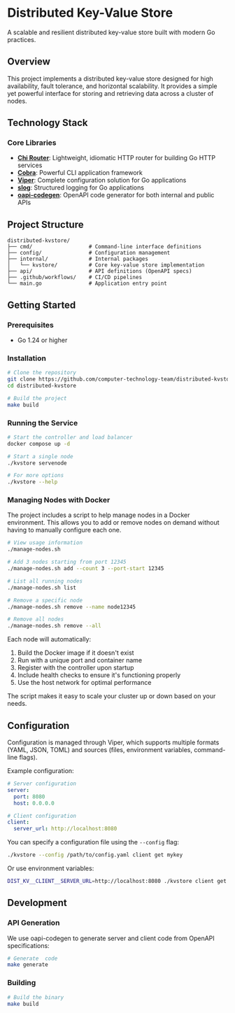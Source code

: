 # Distributed Key-Value Store

A scalable and resilient distributed key-value store built with modern Go practices.

## Overview

This project implements a distributed key-value store designed for high availability, fault tolerance, and horizontal scalability. It provides a simple yet powerful interface for storing and retrieving data across a cluster of nodes.

## Technology Stack

### Core Libraries

- **[Chi Router](https://github.com/go-chi/chi)**: Lightweight, idiomatic HTTP router for building Go HTTP services
- **[Cobra](https://github.com/spf13/cobra)**: Powerful CLI application framework
- **[Viper](https://github.com/spf13/viper)**: Complete configuration solution for Go applications
- **[slog](https://pkg.go.dev/log/slog)**: Structured logging for Go applications
- **[oapi-codegen](https://github.com/oapi-codegen/oapi-codegen)**: OpenAPI code generator for both internal and public APIs

## Project Structure

```
distributed-kvstore/
├── cmd/                  # Command-line interface definitions
├── config/               # Configuration management
├── internal/             # Internal packages
│   └── kvstore/          # Core key-value store implementation
├── api/                  # API definitions (OpenAPI specs)
├── .github/workflows/    # CI/CD pipelines
└── main.go               # Application entry point
```

## Getting Started

### Prerequisites

- Go 1.24 or higher

### Installation

```bash
# Clone the repository
git clone https://github.com/computer-technology-team/distributed-kvstore.git
cd distributed-kvstore

# Build the project
make build
```

### Running the Service

```bash
# Start the controller and load balancer
docker compose up -d

# Start a single node
./kvstore servenode

# For more options
./kvstore --help
```

### Managing Nodes with Docker

The project includes a script to help manage nodes in a Docker environment. This allows you to add or remove nodes on demand without having to manually configure each one.

```bash
# View usage information
./manage-nodes.sh

# Add 3 nodes starting from port 12345
./manage-nodes.sh add --count 3 --port-start 12345

# List all running nodes
./manage-nodes.sh list

# Remove a specific node
./manage-nodes.sh remove --name node12345

# Remove all nodes
./manage-nodes.sh remove --all
```

Each node will automatically:
1. Build the Docker image if it doesn't exist
2. Run with a unique port and container name
3. Register with the controller upon startup
4. Include health checks to ensure it's functioning properly
5. Use the host network for optimal performance

The script makes it easy to scale your cluster up or down based on your needs.

## Configuration

Configuration is managed through Viper, which supports multiple formats (YAML, JSON, TOML) and sources (files, environment variables, command-line flags).

Example configuration:

```yaml
# Server configuration
server:
  port: 8080
  host: 0.0.0.0

# Client configuration
client:
  server_url: http://localhost:8080
```

You can specify a configuration file using the `--config` flag:

```bash
./kvstore --config /path/to/config.yaml client get mykey
```

Or use environment variables:

```bash
DIST_KV__CLIENT__SERVER_URL=http://localhost:8080 ./kvstore client get mykey
```

## Development

### API Generation

We use oapi-codegen to generate server and client code from OpenAPI specifications:

```bash
# Generate  code
make generate
```

### Building

```bash
# Build the binary
make build

```
